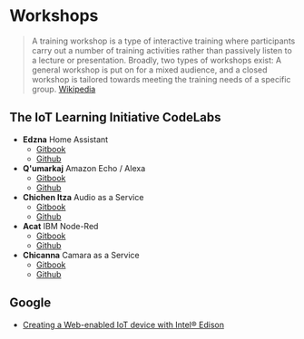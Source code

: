 # Workshops

> A training workshop is a type of interactive training where participants carry out a number of training activities rather than passively listen to a lecture or presentation. Broadly, two types of workshops exist: A general workshop is put on for a mixed audience, and a closed workshop is tailored towards meeting the training needs of a specific group. [Wikipedia](https://en.wikipedia.org/wiki/Training_workshop)

## The IoT Learning Initiative CodeLabs

- __Edzna__ Home Assistant
  - [Gitbook](https://theiotlearninginitiative.gitbooks.io/codelabs/content/Edzna/documentation/Edzna.html)
  - [Github](https://github.com/TheIoTLearningInitiative/CodeLabs)
- __Q'umarkaj__ Amazon Echo / Alexa
  - [Gitbook](https://theiotlearninginitiative.gitbooks.io/codelabs/content/Qumarkaj/documentation/Qumarkaj.html)
  - [Github](https://github.com/TheIoTLearningInitiative/CodeLabs)
- __Chichen Itza__ Audio as a Service
  - [Gitbook](https://theiotlearninginitiative.gitbooks.io/codelabs/content/ChichenItza/documentation/ChichenItza.html)
  - [Github](https://github.com/TheIoTLearningInitiative/CodeLabs)
- __Acat__ IBM Node-Red
  - [Gitbook](https://theiotlearninginitiative.gitbooks.io/codelabs/content/Gods/Acat/documentation/Acat.html)
  - [Github](https://github.com/TheIoTLearningInitiative/CodeLabs)
- __Chicanna__ Camara as a Service
  - [Gitbook](https://theiotlearninginitiative.gitbooks.io/codelabs/content/Chicanna/documentation/Chicanna.html)
  - [Github](https://github.com/TheIoTLearningInitiative/CodeLabs)

## Google

- [Creating a Web-enabled IoT device with Intel® Edison](https://developers.google.com/web/updates/2016/03/web-enabled-internet-of-things?hl=en)

